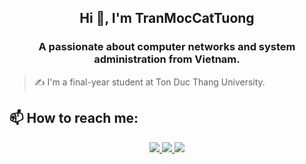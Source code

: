 <h2 align="center">Hi 👋, I'm TranMocCatTuong</h2>
<p align="center">
  <h3 align="center">A passionate about computer networks and system administration from Vietnam.</h3>
</p>

> ✍ I'm a final-year student at Ton Duc Thang University.

## 📫 How to reach me:

<p align="center">
  <a href="https://www.facebook.com/01.tien" alt="Facebook">
    <img src="https://img.icons8.com/fluent/48/000000/facebook-new.png" target="_blank" />
  </a> 
  <a href="https://github.com/TienNHM" alt="Github">
    <img src="https://img.icons8.com/fluent/48/000000/github.png"/>
  </a> 
  <a href="mailto:tiennhm.it@gmail.com" alt="Email">
    <img src="https://img.icons8.com/fluent/48/000000/mailing.png"/>
  </a>
</p>

